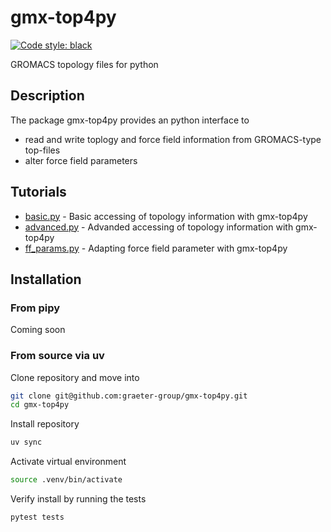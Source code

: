 # gmx-top4py 

<p align="left">
<a href="https://github.com/psf/black"><img alt="Code style: black" src="https://img.shields.io/badge/code%20style-black-000000.svg"></a>
</p>

GROMACS topology files for python

## Description
The package gmx-top4py provides an python interface to
* read and write toplogy and force field information from GROMACS-type top-files
* alter force field parameters 

## Tutorials
* [basic.py](examples/basic/basic.py) - Basic accessing of topology information with gmx-top4py
* [advanced.py](examples/advanced/advanced.py) - Advanded accessing of topology information with gmx-top4py
* [ff_params.py](examples/ff_params/ff_params.py) - Adapting force field parameter with gmx-top4py

## Installation
### From pipy
Coming soon
### From source via uv
Clone repository and move into
```bash
git clone git@github.com:graeter-group/gmx-top4py.git
cd gmx-top4py
```
Install repository
```bash
uv sync
```
Activate virtual environment
```bash
source .venv/bin/activate
```
Verify install by running the tests
```bash
pytest tests
```
